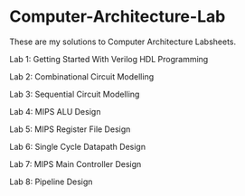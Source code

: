 # Computer-Architecture-Lab
These are my solutions to Computer Architecture Labsheets.

Lab 1: Getting Started With Verilog HDL Programming

Lab 2: Combinational Circuit Modelling 

Lab 3: Sequential Circuit Modelling 

Lab 4: MIPS ALU Design

Lab 5: MIPS Register File Design

Lab 6: Single Cycle Datapath Design

Lab 7: MIPS Main Controller Design

Lab 8: Pipeline Design
